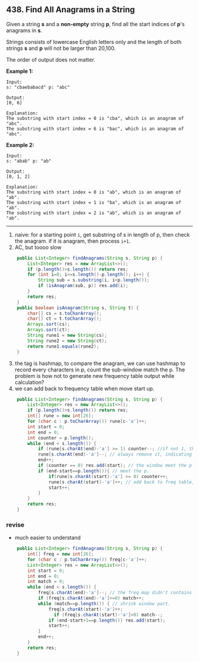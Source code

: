 ## 438. Find All Anagrams in a String

Given a string **s** and a **non-empty** string **p**, find all the start indices of **p**'s anagrams in **s**.

Strings consists of lowercase English letters only and the length of both strings **s** and **p** will not be larger than 20,100.

The order of output does not matter.

**Example 1:**

```
Input:
s: "cbaebabacd" p: "abc"

Output:
[0, 6]

Explanation:
The substring with start index = 0 is "cba", which is an anagram of "abc".
The substring with start index = 6 is "bac", which is an anagram of "abc".
```



**Example 2:**

```
Input:
s: "abab" p: "ab"

Output:
[0, 1, 2]

Explanation:
The substring with start index = 0 is "ab", which is an anagram of "ab".
The substring with start index = 1 is "ba", which is an anagram of "ab".
The substring with start index = 2 is "ab", which is an anagram of "ab".
```

---

1. naive: for a starting point `i`, get substring of s in length of p, then check the anagram. if it is anagram, then process `i+1`.
2. AC, but toooo slow

```java
    public List<Integer> findAnagrams(String s, String p) {
        List<Integer> res = new ArrayList<>();
        if (p.length()>s.length()) return res;
        for (int i=0; i<=s.length()-p.length(); i++) {
            String sub = s.substring(i, i+p.length());
            if (isAnagram(sub, p)) res.add(i);
        }
        return res;
    }
    public boolean isAnagram(String s, String t) {
        char[] cs = s.toCharArray();
        char[] ct = t.toCharArray();
        Arrays.sort(cs);
        Arrays.sort(ct);
        String rune1 = new String(cs);
        String rune2 = new String(ct);
        return rune1.equals(rune2);
    }
```

3. the tag is hashmap, to compare the anagram, we can use hashmap to record every characters in p, count the sub-window match the p. The problem is how not to generate new frequency table output while calculation?
4. we can add back to frequency table when move start up.

```java
    public List<Integer> findAnagrams(String s, String p) {
        List<Integer> res = new ArrayList<>();
        if (p.length()>s.length()) return res;
        int[] rune = new int[26];
        for (char c : p.toCharArray()) rune[c-'a']++;
        int start = 0;
        int end = 0;
        int counter = p.length();
        while (end < s.length()) {
            if (rune[s.charAt(end)-'a'] >= 1) counter--; //if not 1, this end encounter char not in p. but still need to --. if hit p, then counter--.
            rune[s.charAt(end)-'a']--; // always remove it, indicating this window[s:e] are all minus 1.
            end++;
            if (counter == 0) res.add(start); // the window meet the p.
            if (end-start==p.length()){ // meet the p.
                if(rune[s.charAt(start)-'a'] >= 0) counter++;
                rune[s.charAt(start)-'a']++; // add back to freq table, becuase end already minus, here we need ot make it up.
                start++;
            }
        }
        return res;
    }
```

### revise

* much easier to understand

```java
    public List<Integer> findAnagrams(String s, String p) {
        int[] freq = new int[26];
        for (char c : p.toCharArray()) freq[c-'a']++;
        List<Integer> res = new ArrayList<>();
        int start = 0;
        int end = 0;
        int match = 0;
        while (end < s.length()) {
            freq[s.charAt(end)-'a']--; // the freq map didn't contains the info to remove all anagram, we need match varialbe.
            if (freq[s.charAt(end)-'a']>=0) match++;
            while (match==p.length()) { // shrink window part.
                freq[s.charAt(start)-'a']++;
	              if (freq[s.charAt(start)-'a']>0) match--;
                if (end-start+1==p.length()) res.add(start);
                start++;
            }
            end++;
        }
        return res;
    }
```

